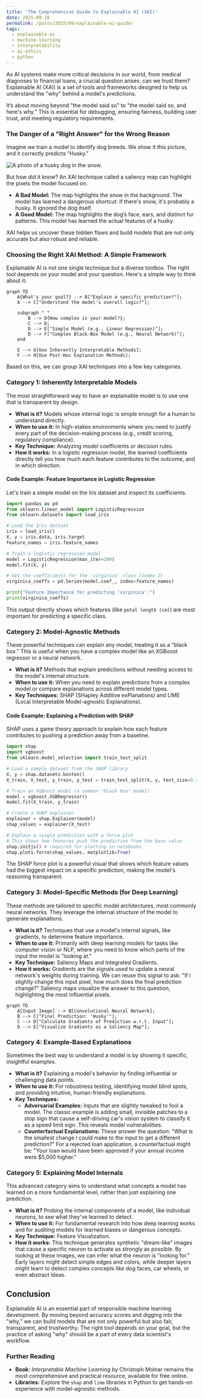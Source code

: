 ```yaml
---
title: 'The Comprehensive Guide to Explainable AI (XAI)'
date: 2025-09-18
permalink: /posts/2025/09/explainable-ai-guide/
tags:
  - explainable-ai
  - machine-learning
  - interpretability
  - ai-ethics
  - python
---
```


As AI systems make more critical decisions in our world, from medical diagnoses to financial loans, a crucial question arises: can we trust them? Explainable AI (XAI) is a set of tools and frameworks designed to help us understand the "why" behind a model's predictions.

It’s about moving beyond "the model said so" to "the model said so, and here's why." This is essential for debugging, ensuring fairness, building user trust, and meeting regulatory requirements.

### The Danger of a "Right Answer" for the Wrong Reason
Imagine we train a model to identify dog breeds. We show it this picture, and it correctly predicts "Husky."

![A photo of a husky dog in the snow.](https://framerusercontent.com/images/HFml3HA0GY9PfYeEqe2Ni9Ctvak.jpg?width=4666&height=3235)

But how did it know? An XAI technique called a saliency map can highlight the pixels the model focused on.

-   **A Bad Model:** The map highlights the snow in the background. The model has learned a dangerous shortcut: if there's snow, it's probably a husky. It ignored the dog itself.
-   **A Good Model:** The map highlights the dog’s face, ears, and distinct fur patterns. This model has learned the actual features of a husky.

XAI helps us uncover these hidden flaws and build models that are not only accurate but also robust and reliable.

### Choosing the Right XAI Method: A Simple Framework
Explainable AI is not one single technique but a diverse toolbox. The right tool depends on your model and your question. Here's a simple way to think about it:

```mermaid
graph TD
    A{What's your goal?} --> B["Explain a specific prediction?"];
    A --> C["Understand the model's overall logic?"];

    subgraph " "
        B --> D{How complex is your model?};
        C --> D;
        D --> E["Simple Model (e.g., Linear Regression)"];
        D --> F["Complex Black-Box Model (e.g., Neural Network)"];
    end

    E --> G[Use Inherently Interpretable Methods];
    F --> H[Use Post-Hoc Explanation Methods];
```
Based on this, we can group XAI techniques into a few key categories.

### Category 1: Inherently Interpretable Models
The most straightforward way to have an explainable model is to use one that is transparent by design.

-   **What is it?** Models whose internal logic is simple enough for a human to understand directly.
-   **When to use it:** In high-stakes environments where you need to justify every part of the decision-making process (e.g., credit scoring, regulatory compliance).
-   **Key Technique:** Analyzing model coefficients or decision rules.
-   **How it works:** In a logistic regression model, the learned coefficients directly tell you how much each feature contributes to the outcome, and in which direction.

#### Code Example: Feature Importance in Logistic Regression
Let's train a simple model on the Iris dataset and inspect its coefficients.

```python
import pandas as pd
from sklearn.linear_model import LogisticRegression
from sklearn.datasets import load_iris

# Load the Iris dataset
iris = load_iris()
X, y = iris.data, iris.target
feature_names = iris.feature_names

# Train a logistic regression model
model = LogisticRegression(max_iter=200)
model.fit(X, y)

# Get the coefficients for the 'virginica' class (index 2)
virginica_coeffs = pd.Series(model.coef_, index=feature_names)

print("Feature Importance for predicting 'virginica':")
print(virginica_coeffs)
```
This output directly shows which features (like `petal length (cm)`) are most important for predicting a specific class.

### Category 2: Model-Agnostic Methods
These powerful techniques can explain any model, treating it as a "black box." This is useful when you have a complex model like an XGBoost regressor or a neural network.

-   **What is it?** Methods that explain predictions without needing access to the model's internal structure.
-   **When to use it:** When you need to explain predictions from a complex model or compare explanations across different model types.
-   **Key Techniques:** SHAP (SHapley Additive exPlanations) and LIME (Local Interpretable Model-agnostic Explanations).

#### Code Example: Explaining a Prediction with SHAP
SHAP uses a game theory approach to explain how each feature contributes to pushing a prediction away from a baseline.

```python
import shap
import xgboost
from sklearn.model_selection import train_test_split

# Load a sample dataset from the SHAP library
X, y = shap.datasets.boston()
X_train, X_test, y_train, y_test = train_test_split(X, y, test_size=0.2, random_state=42)

# Train an XGBoost model (a common "black box" model)
model = xgboost.XGBRegressor()
model.fit(X_train, y_train)

# Create a SHAP explainer
explainer = shap.Explainer(model)
shap_values = explainer(X_test)

# Explain a single prediction with a force plot
# This shows how features push the prediction from the base value
shap.initjs() # required for plotting in notebooks
shap.plots.force(shap_values, matplotlib=True)
```
The SHAP force plot is a powerful visual that shows which feature values had the biggest impact on a specific prediction, making the model's reasoning transparent.

### Category 3: Model-Specific Methods (for Deep Learning)
These methods are tailored to specific model architectures, most commonly neural networks. They leverage the internal structure of the model to generate explanations.

-   **What is it?** Techniques that use a model's internal signals, like gradients, to determine feature importance.
-   **When to use it:** Primarily with deep learning models for tasks like computer vision or NLP, where you need to know which parts of the input the model is "looking at."
-   **Key Technique:** Saliency Maps and Integrated Gradients.
-   **How it works:** Gradients are the signals used to update a neural network's weights during training. We can reuse this signal to ask: "If I slightly change this input pixel, how much does the final prediction change?" Saliency maps visualize the answer to this question, highlighting the most influential pixels.

```mermaid
graph TD
    A[Input Image] --> B[Convolutional Neural Network];
    B --> C["Final Prediction: 'Husky'"];
    C --> D["Calculate Gradients of Prediction w.r.t. Input"];
    D --> E["Visualize Gradients as a Saliency Map"];
```

### Category 4: Example-Based Explanations
Sometimes the best way to understand a model is by showing it specific, insightful examples.

-   **What is it?** Explaining a model's behavior by finding influential or challenging data points.
-   **When to use it:** For robustness testing, identifying model blind spots, and providing intuitive, human-friendly explanations.
-   **Key Techniques:**
    -   **Adversarial Examples:** Inputs that are slightly tweaked to fool a model. The classic example is adding small, invisible patches to a stop sign that cause a self-driving car's vision system to classify it as a speed limit sign. This reveals model vulnerabilities.
    -   **Counterfactual Explanations:** These answer the question: "What is the smallest change I could make to the input to get a different prediction?" For a rejected loan application, a counterfactual might be: "Your loan would have been approved if your annual income were $5,000 higher."

### Category 5: Explaining Model Internals
This advanced category aims to understand what concepts a model has learned on a more fundamental level, rather than just explaining one prediction.

-   **What is it?** Probing the internal components of a model, like individual neurons, to see what they've learned to detect.
-   **When to use it:** For fundamental research into how deep learning works and for auditing models for learned biases or dangerous concepts.
-   **Key Technique:** Feature Visualization.
-   **How it works:** This technique generates synthetic "dream-like" images that cause a specific neuron to activate as strongly as possible. By looking at these images, we can infer what the neuron is "looking for." Early layers might detect simple edges and colors, while deeper layers might learn to detect complex concepts like dog faces, car wheels, or even abstract ideas.

## Conclusion
Explainable AI is an essential part of responsible machine learning development. By moving beyond accuracy scores and digging into the "why," we can build models that are not only powerful but also fair, transparent, and trustworthy. The right tool depends on your goal, but the practice of asking "why" should be a part of every data scientist's workflow.

### Further Reading
-   **Book:** *Interpretable Machine Learning* by Christoph Molnar remains the most comprehensive and practical resource, available for free online.
-   **Libraries:** Explore the `shap` and `lime` libraries in Python to get hands-on experience with model-agnostic methods.
